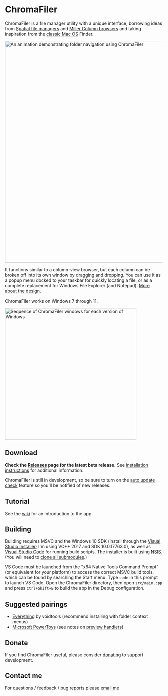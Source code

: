 # ChromaFiler

ChromaFiler is a file manager utility with a unique interface, borrowing ideas from [Spatial file managers](https://en.wikipedia.org/wiki/Spatial_file_manager) and [Miller Column browsers](https://en.wikipedia.org/wiki/Miller_columns) and taking inspiration from the [classic Mac OS](https://en.wikipedia.org/wiki/Classic_Mac_OS) Finder.

<img src="demo.gif" width="706" alt="An animation demonstrating folder navigation using ChromaFiler">

It functions similar to a column-view browser, but each column can be broken off into its own window by dragging and dropping. You can use it as a popup menu docked to your taskbar for quickly locating a file, or as a complete replacement for Windows File Explorer (and Notepad). [More about the design](https://chroma.zone/chromafiler/docs/Spatial-Orientation.html).

ChromaFiler works on Windows 7 through 11.

<img src="screenshot-comparison.png" width="420" alt="Sequence of ChromaFiler windows for each version of Windows">

## Download

**Check the [Releases](https://github.com/vanjac/chromafiler/releases) page for the latest beta release.** See [installation instructions](https://chroma.zone/chromafiler/docs/Installation.html) for additional information.

ChromaFiler is still in development, so be sure to turn on the [auto update check](https://chroma.zone/chromafiler/docs/Settings.html#updateabout) feature so you'll be notified of new releases.

## Tutorial

See the [wiki](https://chroma.zone/chromafiler/docs/Tutorial.html) for an introduction to the app.

## Building

Building requires MSVC and the Windows 10 SDK (install through the [Visual Studio Installer](https://visualstudio.microsoft.com/downloads/); I'm using VC++ 2017 and SDK 10.0.17763.0), as well as [Visual Studio Code](https://code.visualstudio.com/) for running build scripts. The installer is built using [NSIS](https://nsis.sourceforge.io/Main_Page). (You will need to [clone all submodules](https://git-scm.com/book/en/v2/Git-Tools-Submodules#_cloning_submodules).)

VS Code must be launched from the "x64 Native Tools Command Prompt" (or equivalent for your platform) to access the correct MSVC build tools, which can be found by searching the Start menu. Type `code` in this prompt to launch VS Code. Open the ChromaFiler directory, then open `src/main.cpp` and press `Ctrl+Shift+B` to build the app in the Debug configuration.

## Suggested pairings

- [Everything](https://www.voidtools.com/) by voidtools (recommend installing with folder context menus)
- [Microsoft PowerToys](https://github.com/microsoft/PowerToys) (see notes on [preview handlers](https://chroma.zone/chromafiler/docs/Preview-Handlers.html))

## Donate

If you find ChromaFiler useful, please consider [donating](https://chroma.zone/donate) to support development.

## Contact me

For questions / feedback / bug reports please [email me](https://chroma.zone/contact)
